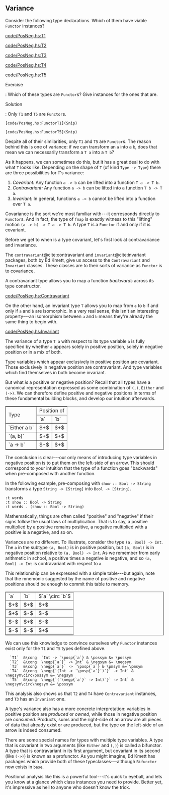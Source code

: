 
## Variance

Consider the following type declarations. Which of them have viable `Functor`
instances?

[code/PosNeg.hs:T1](Snip)

[code/PosNeg.hs:T2](Snip)

[code/PosNeg.hs:T3](Snip)

[code/PosNeg.hs:T4](Snip)

[code/PosNeg.hs:T5](Snip)


Exercise

:   Which of these types are `Functor`s? Give instances for the ones that are.

Solution

:   Only `T1` and `T5` are `Functor`s.

    [code/PosNeg.hs:FunctorT1](Snip)

    [code/PosNeg.hs:FunctorT5](Snip)


Despite all of their similarities, only `T1` and `T5` are `Functor`s.
The reason behind this is one of variance: if we can transform an `a`
into a `b`, does that mean we can necessarily transform a `T a` into a
`T b`?

As it happens, we can sometimes do this, but it has a great deal to do with what
`T` looks like. Depending on the shape of `T` (of kind `Type ->
Type`) there are three possibilities for `T`'s variance:

1. *Covariant:* Any function `a -> b` can be lifted into a function
    `T a -> T b`.
2. *Contravariant:* Any function `a -> b` can be lifted into a function
    `T b -> T a`.
3. *Invariant:* In general, functions `a -> b` cannot be lifted into a function
    over `T a`.

Covariance is the sort we're most familiar with---it corresponds directly to
`Functor`s. And in fact, the type of `fmap` is exactly witness to this
"lifting" motion `(a -> b) -> T a -> T b`. A type `T` is a `Functor`
if and only if it is covariant.

Before we get to when is a type covariant, let's first look at
contravariance and invariance.

The `contravariant`@cite:contravariant and `invariant`@cite:invariant
packages, both by Ed Kmett, give us access to the `Contravariant` and
`Invariant` classes. These classes are to their sorts of variance as
`Functor` is to covariance.

A contravariant type allows you to map a function *backwards* across its
type constructor.

[code/PosNeg.hs:Contravariant](Snip)

On the other hand, an invariant type `T` allows you to map from `a` to
`b` if and only if `a` and `b` are isomorphic. In a very real sense,
this isn't an interesting property---an isomorphism between `a` and
`b` means they're already the same thing to begin with.

[code/PosNeg.hs:Invariant](Snip)

The variance of a type `T a` with respect to its type variable `a` is
fully specified by whether `a` appears solely in positive position,
solely in negative position or in a mix of both.

Type variables which appear exclusively in positive position are covariant.
Those exclusively in negative position are contravariant. And type variables
which find themselves in both become invariant.

But what *is* a positive or negative position? Recall that all types have a
canonical representation expressed as some combination of `(,)`,
`Either` and `(->)`. We can therefore define positive and negative
positions in terms of these fundamental building blocks, and develop our
intuition afterwards.


<table border="1">

  <tr><td rowspan="2">Type</td> <td colspan="2">Position of</td></tr>

  <tr> <td>`a`</td> <td>`b`</td></tr>

  <tr><td>`Either a b`</td> <td>$+$</td> <td>$+$</td></tr>

  <tr><td>`(a, b)`</td> <td>$+$</td> <td>$+$</td></tr>

  <tr><td>`a -> b`</td> <td>$-$</td> <td>$+$</td></tr>

</table>


The conclusion is clear---our only means of introducing type variables in
negative position is to put them on the left-side of an arrow. This should
correspond to your intuition that the type of a function goes "backwards" when
pre-composed with another function.

In the following example, pre-composing with `show :: Bool -> String`
transforms a type `String -> [String]` into `Bool -> [String]`.

```{ghci=code/PosNeg.hs}
:t words
:t show :: Bool -> String
:t words . (show :: Bool -> String)
```

Mathematically, things are often called "positive" and "negative" if their
signs follow the usual laws of multiplication. That is to say, a positive
multiplied by a positive remains positive, a negative multiplied with a positive
is a negative, and so on.

Variances are no different. To illustrate, consider the type `(a, Bool) ->
Int`. The `a` in the subtype `(a, Bool)` is in positive position, but
`(a, Bool)` is in negative position relative to `(a, Bool) -> Int`. As we
remember from early arithmetic in school, a positive times a negative is
negative, and so `(a, Bool) -> Int` is contravariant with respect to `a`.

This relationship can be expressed with a simple table---but again, note that
the mnemonic suggested by the name of positive and negative positions should be
enough to commit this table to memory.


<table border="1">

  <tr><td>`a`</td> <td>`b`</td> <td>$`a` \circ `b`$</td></tr>

  <tr><td>$+$</td> <td>$+$</td> <td>$+$</td></tr>

  <tr><td>$+$</td> <td>$-$</td> <td>$-$</td></tr>

  <tr><td>$-$</td> <td>$+$</td> <td>$-$</td></tr>

  <tr><td>$-$</td> <td>$-$</td> <td>$+$</td></tr>

</table>


We can use this knowledge to convince ourselves why `Functor` instances exist
only for the `T1` and `T5` types defined above.



```align
  `T1`  &\cong  `Int -> `\posp{`a`} & \possym &= \possym
  `T2`  &\cong  \negp{`a`}` -> Int` & \negsym &= \negsym
  `T3`  &\cong  \negp{`a`}` -> `\posp{`a`} & \pmsym &= \pmsym
  `T4`  &\cong  \negp{`(Int -> `\posp{`a`}`)`}` -> Int` & \negsym\circ\possym &= \negsym
  `T5`  &\cong  \negp{`(`\negp{`a`}` -> Int)`}` -> Int` & \negsym\circ\negsym &= \possym
```

This analysis also shows us that `T2` and `T4` have `Contravariant`
instances, and `T3` has an `Invariant` one.

A type's variance also has a more concrete interpretation: variables in positive
position are *produced* or *owned*, while those in negative position
are *consumed*. Products, sums and the right-side of an arrow are all
pieces of data that already exist or are produced, but the type on the left-side
of an arrow is indeed consumed.

There are some special names for types with multiple type variables. A type that
is covariant in two arguments (like `Either` and `(,)`) is called a
bifunctor. A type that is contravariant in its first argument, but
covariant in its second (like `(->)`) is known as a profunctor. As you
might imagine, Ed Kmett has packages which provide both of these
typeclasses---although `Bifunctor` now exists in `base`.

Positional analysis like this is a powerful tool---it's quick to eyeball, and
lets you know at a glance which class instances you need to provide. Better yet,
it's impressive as hell to anyone who doesn't know the trick.



